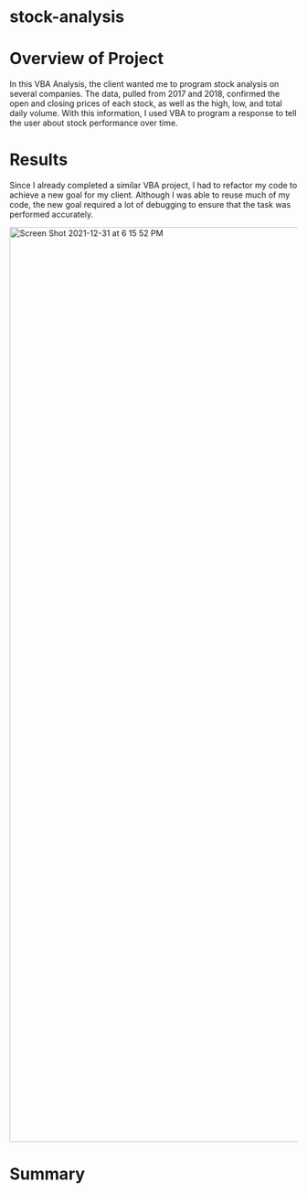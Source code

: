 # stock-analysis

# Overview of Project
In this VBA Analysis, the client wanted me to program stock analysis on several companies. The data, pulled from 2017 and 2018, confirmed the open and closing prices of each stock, as well as the high, low, and total daily volume. With this information, I used VBA to program a response to tell the user about stock performance over time.

# Results

Since I already completed a similar VBA project, I had to refactor my code to achieve a new goal for my client. Although I was able to reuse much of my code, the new goal required a lot of debugging to ensure that the task was performed accurately. 

<img width="1600" alt="Screen Shot 2021-12-31 at 6 15 52 PM" src="https://user-images.githubusercontent.com/95657458/147840899-a0679ea9-67c6-49df-89bc-e154874728da.png">


# Summary
